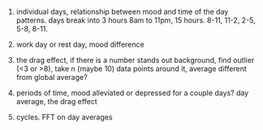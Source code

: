 1. individual days, relationship between mood and time of the day
patterns.
days break into 3 hours 8am to 11pm, 15 hours.
8-11, 11-2, 2-5, 5-8, 8-11.

2. work day or rest day, mood difference

3. the drag effect, if there is a number stands out background, find outlier (<3 or >8), take n (maybe 10) data points around it, average different from global average?

4. periods of time, mood alleviated or depressed for a couple days?
day average, the drag effect

5. cycles. FFT on day averages
